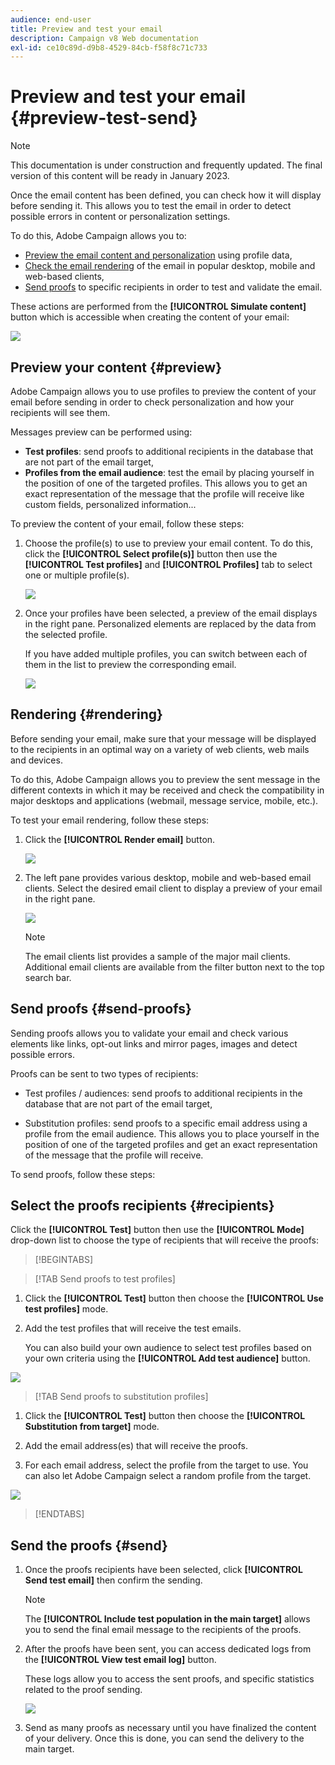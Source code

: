 ```yaml
---
audience: end-user
title: Preview and test your email
description: Campaign v8 Web documentation
exl-id: ce10c89d-d9b8-4529-84cb-f58f8c71c733
---
```

# Preview and test your email {#preview-test-send}

>[!NOTE]
>
>This documentation is under construction and frequently updated. The final version of this content will be ready in January 2023.

Once the email content has been defined, you can check how it will display before sending it. This allows you to test the email in order to detect possible errors in content or personalization settings.

To do this, Adobe Campaign allows you to:

* [Preview the email content and personalization](#preview) using profile data,
* [Check the email rendering](#rendering) of the email in popular desktop, mobile and web-based clients,
* [Send proofs](#send-proofs) to specific recipients in order to test and validate the email.

These actions are performed from the **[!UICONTROL Simulate content]** button which is accessible when creating the content of your email:

![](assets/simulate.png)

## Preview your content {#preview}

Adobe Campaign allows you to use profiles to preview the content of your email before sending in order to check personalization and how your recipients will see them.

Messages preview can be performed using:

* **Test profiles**: send proofs to additional recipients in the database that are not part of the email target,
* **Profiles from the email audience**: test the email by placing yourself in the position of one of the targeted profiles. This allows you to get an exact representation of the message that the profile will receive like custom fields, personalized information...

To preview the content of your email, follow these steps:

1. Choose the profile(s) to use to preview your email content. To do this, click the **[!UICONTROL Select profile(s)]** button then use the **[!UICONTROL Test profiles]** and **[!UICONTROL Profiles]** tab to select one or multiple profile(s). 

    ![](assets/preview-profile.png)

1. Once your profiles have been selected, a preview of the email displays in the right pane. Personalized elements are replaced by the data from the selected profile.

    If you have added multiple profiles, you can switch between each of them in the list to preview the corresponding email.

    ![](assets/preview.png)

## Rendering {#rendering}

Before sending your email, make sure that your message will be displayed to the recipients in an optimal way on a variety of web clients, web mails and devices.

To do this, Adobe Campaign allows you to preview the sent message in the different contexts in which it may be received and check the compatibility in major desktops and applications (webmail, message 
service, mobile, etc.).

To test your email rendering, follow these steps:

1. Click the **[!UICONTROL Render email]** button.

    ![](assets/render.png)

1. The left pane provides various desktop, mobile and web-based email clients. Select the desired email client to display a preview of your email in the right pane. 

    ![](assets/render-context.png)

    >[!NOTE]
    >
    >The email clients list provides a sample of the major mail clients. Additional email clients are available from the filter button next to the top search bar.

## Send proofs {#send-proofs}

Sending proofs allows you to validate your email and check various elements like links, opt-out links and mirror pages, images and detect possible errors.

Proofs can be sent to two types of recipients:

* Test profiles / audiences: send proofs to additional recipients in the database that are not part of the email target,

* Substitution profiles: send proofs to a specific email address using a profile from the email audience. This allows you to place yourself in the position of one of the targeted profiles and get an exact representation of the message that the profile will receive.
 
To send proofs, follow these steps:

## Select the proofs recipients {#recipients}

Click the **[!UICONTROL Test]** button then use the **[!UICONTROL Mode]** drop-down list to choose the type of recipients that will receive the proofs:

>[!BEGINTABS]

>[!TAB Send proofs to test profiles]

1. Click the **[!UICONTROL Test]** button then choose the **[!UICONTROL Use test profiles]** mode.

1. Add the test profiles that will receive the test emails.

    You can also build your own audience to select test profiles based on your own criteria using the **[!UICONTROL Add test audience]** button.

![](assets/test-profiles-audience.png)

>[!TAB Send proofs to substitution profiles]

1. Click the **[!UICONTROL Test]** button then choose the **[!UICONTROL Substitution from target]** mode.

1. Add the email address(es) that will receive the proofs.

1. For each email address, select the profile from the target to use. You can also let Adobe Campaign select a random profile from the target.

![](assets/substitution.png)

>[!ENDTABS]

<!--

### Send proofs to test profiles {#proofs-test-profiles}

1. Click the **[!UICONTROL Test]** button then choose the **[!UICONTROL Use test profiles]** mode.

1. Add the test profiles that will receive the test emails.

    You can also build your own audience to select test profiles based on your own criteria using the **[!UICONTROL Add test audience]** button.

    ![](assets/test-profiles-audience.png)

### Send proofs to substitution profiles {#proofs-substitution}

1. Click the **[!UICONTROL Test]** button then choose the **[!UICONTROL Substitution from target]** mode.

1. Add the email address(es) that will receive the proofs.

    For each email address, select the profile from the target to use. You can also let Adobe Campaign select a random profile from the target.

    ![](assets/substitution.png)

    -->

## Send the proofs {#send}

1. Once the proofs recipients have been selected, click **[!UICONTROL Send test email]** then confirm the sending.

    >[!NOTE]
    >
    >The **[!UICONTROL Include test population in the main target]** allows you to send the final email message to the recipients of the proofs.

1. After the proofs have been sent, you can access dedicated logs from the **[!UICONTROL View test email log]** button. 

    These logs allow you to access the sent proofs, and specific statistics related to the proof sending.

    ![](assets/proof-log.png)


1. Send as many proofs as necessary until you have finalized the content of your delivery. Once this is done, you can send the delivery to the main target.




<!--
By default, the subject of the proof is prefixed by ‘Proof #’, where # is the number of the proof. You can change this prefix in the Label prefix field.

Use address substitution in proof
Instead of selecting dedicated recipients in the database, you can use the Substitution of the address option.
This option lets you use the recipient profiles of the delivery and replace their email addresses with one or more other addresses that will receive the proof.
When this option is selected, the proof addresses will be filled in via a special editor that lets you configure the substitution(s).
Configuration is performed as follows:
Click the Add icon to define a substitution.
Enter the recipient address to be used, or select it from the list.
Select the profile to use in the proof: save the Random value in the Profile to use column to use the data of any profile of the target in the proof.
Click the Detail icon to select a profile from the main target, as in the following example:
You can define as many substitution addresses as necessary.



Click the profile selection button to display the list of profiles targeted by the message.
Select the profile to use for testing, then enter in the Address field the desired substitution address, then click Confirm. All proofs targeting the profile will be sent to this email address, rather than to the one defined in the database for this profile.
If you want to add a specific prefix to the proofs’ subject line, fill in the Subject line prefix field.
The profile is added to the list, with its associated substitution address and prefix. Repeat the above steps for all the profiles that you want to use for testing, then click Confirm.
f you want to send a proof to multiple substitution addresses for a same profile, you must add this profile as many times as required.
In the example below, the proof based on the profile John Smith will be sent to two different substitution addresses:
Once all profiles and substitution addresses are defined, you can send a proof to test the message. To do this, click the Test button, then select the type of test to perform.
Note that if no test profile has been added to the message target, the Email rendering and Proof + Email rendering options are not available. For more information on proofs sending, refer to this section.

-->



